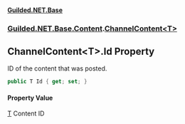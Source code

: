 
#### [Guilded.NET.Base](index 'index')
### [Guilded.NET.Base.Content](index#Guilded_NET_Base_Content 'Guilded.NET.Base.Content').[ChannelContent&lt;T&gt;](ChannelContent_T_ 'Guilded.NET.Base.Content.ChannelContent&lt;T&gt;')
## ChannelContent&lt;T&gt;.Id Property
ID of the content that was posted.  
```csharp
public T Id { get; set; }
```

#### Property Value
[T](ChannelContent_T_#Guilded_NET_Base_Content_ChannelContent_T__T 'Guilded.NET.Base.Content.ChannelContent&lt;T&gt;.T')
Content ID
